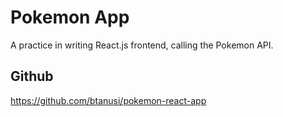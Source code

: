 # Pokemon App
A practice in writing React.js frontend, calling the Pokemon API.

## Github
https://github.com/btanusi/pokemon-react-app